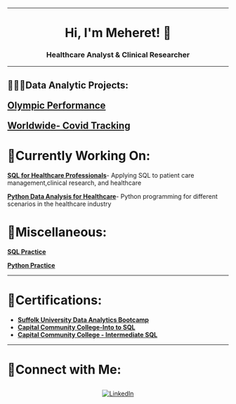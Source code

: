 
--------------------------------------------------------------------------------------------------------------------------------------------------------------------------------
 
<h1 align="center">Hi, I'm Meheret! 👋</h1>
<h3 align="center"> Healthcare Analyst & Clinical Researcher   

<hr>

<h2>👩🏻‍💻Data Analytic Projects:
 
**[Olympic Performance](https://github.com/Meret433/Olympic-Performance/tree/main)**

**[Worldwide- Covid Tracking](https://github.com/Meret433/Worldwide-Covid-Tracking-)** 



# 🌱Currently Working On:

**[SQL for Healthcare Professionals](https://github.com/MeheretAbe/Healthcare-Operations-and-Research )**- Applying SQL to patient care management,clinical research, and healthcare

**[Python Data Analysis for Healthcare]( )**- Python programming for different scenarios in the healthcare industry


# 💼Miscellaneous:

**[SQL Practice](https://github.com/Meret433/SQL-Practice)**

**[Python Practice](https://github.com/Meret433/Python-Practice)**

<hr> 

# 📄Certifications:

- [**Suffolk University Data Analytics Bootcamp**](  )
- [**Capital Community College-Into to SQL**](https://imgur.com/a/6XMuiUl) 
- [**Capital Community College - Intermediate SQL**](https://imgur.com/a/scboJAq)

<hr>

# 🤳Connect with Me:

<div align="center">
  <a href="https://www.linkedin.com/in/meheret-abebe/" target="_blank">
    <img src="https://img.icons8.com/doodle/40/000000/linkedin--v2.png" alt="LinkedIn" style="margin: 10px;">
  </a>


</div>


<!--
<h1>Hi, I'm Meheret, a <a href="https://www.linkedin.com/in/meheret-abebe/">Data Analytics Professional</a></h1>



<h2>Data Analytics Projects:</h2>

- <b>SQL Practice </b>
  - [SQL Practice](https://github.com/Meret433/SQL-Practice)
- <b>Python Practice</b>
  - [Python Practice](https://github.com/Meret433/Python-Practice)<b>
- <b>Portfolio-Project</b>
  - [Worldwide-Covid Tracking](https://github.com/Meret433/Worldwide-Covid-Tracking-)
  - [Olympic Performance](https://github.com/Meret433/Olympic-Performance/tree/main)


<h2> 🤳 Connect with me:</h2>

[<img align="left" alt="MeheretAbebe | LinkedIn" width="22px" src="https://cdn.jsdelivr.net/npm/simple-icons@v3/icons/linkedin.svg" />][linkedin]

[linkedin]: https://www.linkedin.com/in/meheret-abebe/


Here are some ideas to get you started:

- 🔭 I’m currently working on ...
- 🌱 I’m currently learning ...
- 👯 I’m looking to collaborate on ...
- 🤔 I’m looking for help with ...
- 💬 Ask me about ...
- 📫 How to reach me: ...
- 😄 Pronouns: ...
- ⚡ Fun fact: ...
<hr>

-->

